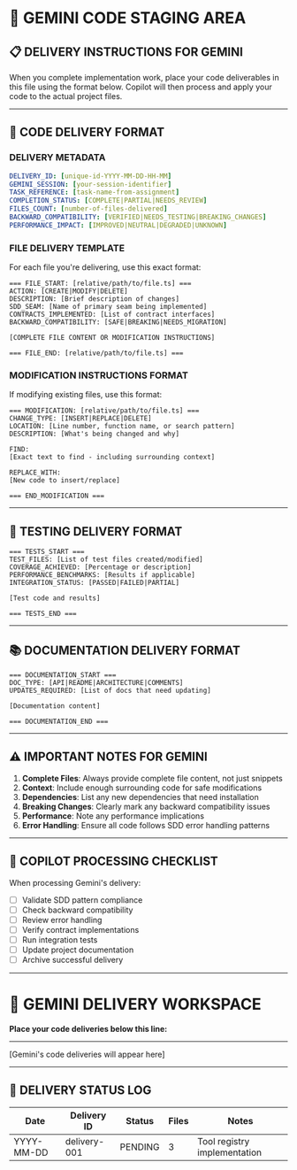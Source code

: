 # 🚀 GEMINI CODE STAGING AREA

## 📋 DELIVERY INSTRUCTIONS FOR GEMINI

When you complete implementation work, place your code deliverables in this file using the format below. Copilot will then process and apply your code to the actual project files.

---

## 📂 CODE DELIVERY FORMAT

### **DELIVERY METADATA**
```yaml
DELIVERY_ID: [unique-id-YYYY-MM-DD-HH-MM]
GEMINI_SESSION: [your-session-identifier]
TASK_REFERENCE: [task-name-from-assignment]
COMPLETION_STATUS: [COMPLETE|PARTIAL|NEEDS_REVIEW]
FILES_COUNT: [number-of-files-delivered]
BACKWARD_COMPATIBILITY: [VERIFIED|NEEDS_TESTING|BREAKING_CHANGES]
PERFORMANCE_IMPACT: [IMPROVED|NEUTRAL|DEGRADED|UNKNOWN]
```

### **FILE DELIVERY TEMPLATE**

For each file you're delivering, use this exact format:

```
=== FILE_START: [relative/path/to/file.ts] ===
ACTION: [CREATE|MODIFY|DELETE]
DESCRIPTION: [Brief description of changes]
SDD_SEAM: [Name of primary seam being implemented]
CONTRACTS_IMPLEMENTED: [List of contract interfaces]
BACKWARD_COMPATIBILITY: [SAFE|BREAKING|NEEDS_MIGRATION]

[COMPLETE FILE CONTENT OR MODIFICATION INSTRUCTIONS]

=== FILE_END: [relative/path/to/file.ts] ===
```

### **MODIFICATION INSTRUCTIONS FORMAT**

If modifying existing files, use this format:
```
=== MODIFICATION: [relative/path/to/file.ts] ===
CHANGE_TYPE: [INSERT|REPLACE|DELETE]
LOCATION: [Line number, function name, or search pattern]
DESCRIPTION: [What's being changed and why]

FIND:
[Exact text to find - including surrounding context]

REPLACE_WITH:
[New code to insert/replace]

=== END_MODIFICATION ===
```

---

## 🧪 TESTING DELIVERY FORMAT

```
=== TESTS_START ===
TEST_FILES: [List of test files created/modified]
COVERAGE_ACHIEVED: [Percentage or description]
PERFORMANCE_BENCHMARKS: [Results if applicable]
INTEGRATION_STATUS: [PASSED|FAILED|PARTIAL]

[Test code and results]

=== TESTS_END ===
```

---

## 📚 DOCUMENTATION DELIVERY FORMAT

```
=== DOCUMENTATION_START ===
DOC_TYPE: [API|README|ARCHITECTURE|COMMENTS]
UPDATES_REQUIRED: [List of docs that need updating]

[Documentation content]

=== DOCUMENTATION_END ===
```

---

## ⚠️ IMPORTANT NOTES FOR GEMINI

1. **Complete Files**: Always provide complete file content, not just snippets
2. **Context**: Include enough surrounding code for safe modifications
3. **Dependencies**: List any new dependencies that need installation
4. **Breaking Changes**: Clearly mark any backward compatibility issues
5. **Performance**: Note any performance implications
6. **Error Handling**: Ensure all code follows SDD error handling patterns

---

## 🤖 COPILOT PROCESSING CHECKLIST

When processing Gemini's delivery:
- [ ] Validate SDD pattern compliance
- [ ] Check backward compatibility
- [ ] Review error handling
- [ ] Verify contract implementations
- [ ] Run integration tests
- [ ] Update project documentation
- [ ] Archive successful delivery

---

# 📝 GEMINI DELIVERY WORKSPACE

**Place your code deliveries below this line:**

---

<!-- GEMINI: START YOUR DELIVERY HERE -->

[Gemini's code deliveries will appear here]

<!-- GEMINI: END YOUR DELIVERY HERE -->

---

## 🔄 DELIVERY STATUS LOG

| Date | Delivery ID | Status | Files | Notes |
|------|-------------|--------|-------|-------|
| YYYY-MM-DD | delivery-001 | PENDING | 3 | Tool registry implementation |
